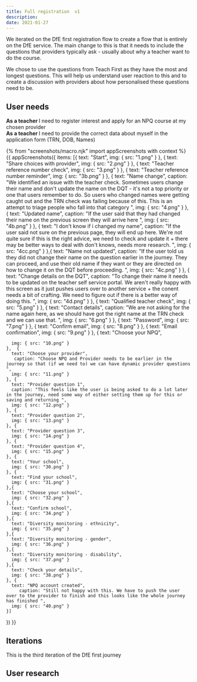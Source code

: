 ```yaml
---
title: Full registration  v1
description:
date: 2021-01-27
---
```

We iterated on the DfE first registration flow to create a flow that is entirely on the DfE service. The main change to this is that it needs to include the questions that providers typically ask - usually about why a teacher want to do the course.

We chose to use the questions from Teach First as they have the most and longest questions. This will help us understand user reaction to this and to create a discussion with providers about how personalised these questions need to be.


## User needs

<b>As a teacher </b>
I need to register interest and apply for an NPQ course at my chosen provider<br />
<b>As a teacher </b> 
I need to provide the correct data about myself in the application form (TRN, DOB, Names)


{% from "screenshots/macro.njk" import appScreenshots with context %}
{{ appScreenshots({
  items: [{
      text: "Start",
      img: { src: "1.png" }
    }, {
      text: "Share choices with provider",
      img: { src: "2.png" }
    }, {
      text: "Teacher reference number check",
      img: { src: "3.png" }
    }, {
      text: "Teacher reference number reminder",
      img: { src: "3b.png" }
    }, {
      text: "Name change",
      caption: "We identified an issue with the teacher check. Sometimes users change their name and don't update the name on the DQT - it's not a top priority or one that users remember to do. So users who changed names were getting caught out and the TRN check was failing because of this. This is an attempt to triage people who fall into that category ",
      img: { src: "4.png" }
    }, {
      text: "Updated name",
       caption: "If the user said that they had changed their name on the previous screen they will arrive here ",
      img: { src: "4b.png" }
    }, {
      text: "I don't know if i changed my name",
      caption: "If the user said not sure on the previous page, they will end up here. We're not quite sure if this is the right advice, we need to check and update it + there may be better ways to deal with don't knows, needs more research. ",
      img: { src: "4cc.png" }
    },{
      text: "Name not updated",
      caption: "If the user told us they did not change their name on the question earlier in the journey. They can proceed, and use their old name if they want or they are directed on how to change it on the DQT before proceeding. ",
      img: { src: "4c.png" }
    },  {
      text: "Change details on the DQT",
      caption: "To change their name it needs to be updated on the teacher self service portal. We aren't really happy with this screen as it just pushes users over to another service + the conent needs a bit of crafting. We need to figure out if there is a better way of doing this. ",
      img: { src: "4d.png" }
    }, {
      text: "Qualified teacher check",
      img: { src: "5.png" }
    }, {
      text: "Contact details",
      caption: "We are not asking for the name again here, as we should have got the right name at the TRN check and we can use that.  ",
      img: { src: "6.png" }
    }, {
      text: "Password",
      img: { src: "7.png" }
    }, {
      text: "Confirm email",
      img: { src: "8.png" }
    }, {
      text: "Email confirmation",
      img: { src: "9.png" }
    }, {
      text: "Choose your NPQ",
      
      img: { src: "10.png" }
    },  {
      text: "Choose your provider",
       caption: "Choose NPQ and Provider needs to be earlier in the journey so that (if we need to) we can have dynamic provider questions  ",
      img: { src: "11.png" }
    }, {
      text: "Provider question 1",
      caption: "This feels like the user is being asked to do a lot later in the journey, need some way of either setting them up for this or saving and returning ",
      img: { src: "12.png" }
    }, {
      text: "Provider question 2",
      img: { src: "13.png" }
    }, {
      text: "Provider question 3",
      img: { src: "14.png" }
    }, {
      text: "Provider question 4",
      img: { src: "15.png" }
    }, {
      text: "Your school",
      img: { src: "30.png" }
    }, {
      text: "Find your school",
      img: { src: "31.png" }
    },{
      text: "Choose your school",
      img: { src: "32.png" }
    },{
      text: "Confirm school",
      img: { src: "34.png" }
    },{
      text: "Diversity monitoring - ethnicity",
      img: { src: "35.png" }
    },{
      text: "Diversity monitoring - gender",
      img: { src: "36.png" }
    },{
      text: "Diversity monitoring - disability",
      img: { src: "37.png" }
    },{
      text: "Check your details",
      img: { src: "38.png" }
    }, {
      text: "NPQ account created",
         caption: "Still not happy with this. We have to push the user over to the provider to finish and this looks like the whole journey has finished ",
      img: { src: "40.png" }
    }]
}) }}

## Iterations
This is the third iteration of the DfE first journey

## User research